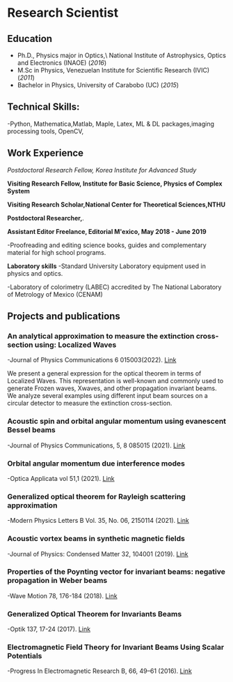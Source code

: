 # Research Scientist

## Education
- Ph.D., Physics major in Optics,\\ National Institute of Astrophysics, Optics and Electronics (INAOE) (_2016_)
- M.Sc in Physics, Venezuelan Institute for Scientific Research  (IVIC) (_2011_)
- Bachelor in Physics,  University of Carabobo  (UC) (_2015_)

## Technical Skills: 
-Python, Mathematica,Matlab, Maple, Latex, ML & DL packages,imaging processing tools, OpenCV,

## Work Experience

*Postdoctoral Research Fellow,  Korea Institute for Advanced Study*

**Visiting Research Fellow, Institute for Basic Science, Physics of Complex System** 

**Visiting Research  Scholar,National Center for Theoretical Sciences,NTHU**

**Postdoctoral Researcher,**.

**Assistant Editor Freelance, Editorial M\'exico, May 2018 - June 2019**

-Proofreading  and editing science books, guides and complementary material for high school programs.

**Laboratory skills**
-Standard University Laboratory equipment used   in physics and optics.

-Laboratory of colorimetry  (LABEC)  accredited by The  National Laboratory of  Metrology of Mexico (CENAM) 

## Projects and publications
### An analytical approximation to measure the extinction cross-section using: Localized Waves
-Journal of Physics Communications 6 015003(2022).
[Link](https://iopscience.iop.org/article/10.1088/2399-6528/ac3ec4)

We present a general expression for the optical theorem in terms of Localized Waves. This representation is well-known and commonly used to generate Frozen waves, Xwaves, and other propagation invariant beams. We analyze several examples using different input beam sources on a circular detector to measure the extinction cross-section.


### Acoustic spin and  orbital angular momentum  using  evanescent Bessel beams
-Journal of Physics Communications,  5, 8 085015 (2021).
[Link](https://iopscience.iop.org/article/10.1088/2399-6528/ac1e24/meta)

### Orbital angular momentum  due interference modes
-Optica Applicata  vol 51,1 (2021).
[Link](https://opticaapplicata.pwr.edu.pl/files/pdf/2021/no1/optappl_5101p59.pdf) 


### Generalized optical theorem for Rayleigh scattering approximation
-Modern Physics Letters B Vol. 35, No. 06, 2150114 (2021).
[Link](https://doi.org/10.1142/S0217984921501141) 

### Acoustic vortex beams in synthetic magnetic fields
-Journal of Physics: Condensed Matter 32, 104001 (2019).
[Link](https://iopscience.iop.org/article/10.1088/1361-648X/ab55f4) 

### Properties of the Poynting vector for invariant beams: negative 	propagation in Weber beams
-Wave Motion 78,  176-184  (2018).
[Link](https://www.sciencedirect.com/science/article/pii/S0165212518300441)

### Generalized Optical Theorem for Invariants Beams
-Optik 137, 17-24 (2017).
[Link](https://www.sciencedirect.com/science/article/pii/S0030402617302127)

### Electromagnetic Field Theory for Invariant Beams Using Scalar Potentials
-Progress In Electromagnetic Research B, 66, 49–61 (2016).
[Link](https://www.jpier.org/pierb/pier.php?paper=15123102)






